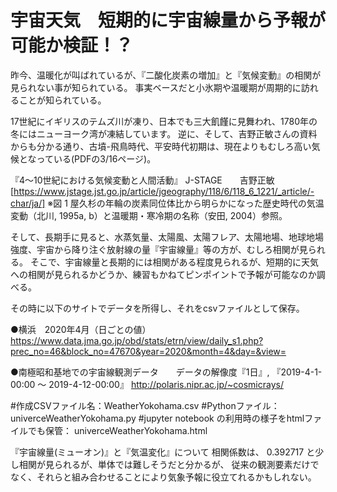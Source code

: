 # 宇宙天気　短期的に宇宙線量から予報が可能か検証！？


昨今、温暖化が叫ばれているが、『二酸化炭素の増加』と『気候変動』の相関が見られない事が知られている。
事実ベースだと小氷期や温暖期が周期的に訪れることが知られている。

17世紀にイギリスのテムズ川が凍り、日本でも三大飢饉に見舞われ、1780年の冬にはニューヨーク湾が凍結しています。
逆に、そして、吉野正敏さんの資料からも分かる通り、古墳-飛鳥時代、平安時代初期は、現在よりもむしろ高い気候となっている(PDFの3/16ページ)。

『4～10世紀における気候変動と人間活動』   J-STAGE　　吉野正敏
[https://www.jstage.jst.go.jp/article/jgeography/118/6/118_6_1221/_article/-char/ja/]
※図 1 屋久杉の年輪の炭素同位体比から明らかになった歴史時代の気温変動（北川, 1995a, b）と温暖期・寒冷期の名称（安田, 2004）参照。

そして、長期手に見ると、水蒸気量、太陽風、太陽フレア、太陽地場、地球地場強度、宇宙から降り注ぐ放射線の量『宇宙線量』等の方が、むしろ相関が見られる。
そこで、宇宙線量と長期的には相関がある程度見られるが、短期的に天気への相関が見られるかどうか、練習もかねてピンポイントで予報が可能なのか調べる。


その時に以下のサイトでデータを所得し、それをcsvファイルとして保存。

●横浜　2020年4月（日ごとの値）
https://www.data.jma.go.jp/obd/stats/etrn/view/daily_s1.php?prec_no=46&block_no=47670&year=2020&month=4&day=&view=

●南極昭和基地での宇宙線観測データ　　データの解像度『1日』, 『2019-4-1-00:00 ～ 2019-4-12-00:00』
http://polaris.nipr.ac.jp/~cosmicrays/


#作成CSVファイル名：WeatherYokohama.csv
#Pythonファイル：univerceWeatherYokohama.py
#jupyter notebook の利用時の様子をhtmlファイルでも保管： univerceWeatherYokohama.html



『宇宙線量(ミューオン)』と『気温変化』について  相関係数は、  0.392717  と少し相関が見られるが、単体では難しそうだと分かるが、
従来の観測要素だけでなく、それらと組み合わせることにより気象予報に役立てれるかもしれない。
